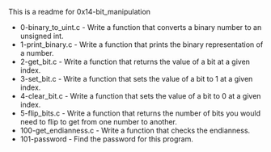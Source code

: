 This is a readme for 0x14-bit_manipulation

* 0-binary_to_uint.c - Write a function that converts a binary number to an unsigned int.
* 1-print_binary.c - Write a function that prints the binary representation of a number.
* 2-get_bit.c - Write a function that returns the value of a bit at a given index.
* 3-set_bit.c - Write a function that sets the value of a bit to 1 at a given index.
* 4-clear_bit.c - Write a function that sets the value of a bit to 0 at a given index.
* 5-flip_bits.c - Write a function that returns the number of bits you would need to flip to get from one number to another.
* 100-get_endianness.c - Write a function that checks the endianness.
* 101-password - Find the password for this program.

